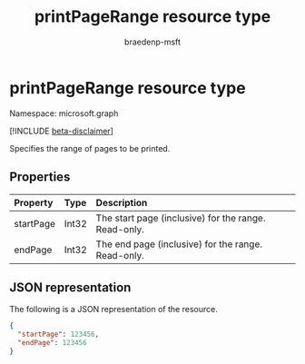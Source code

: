 ﻿---
title: printPageRange resource type
description: Specifies the range of pages to be printed.
author: braedenp-msft
localization_priority: Normal
ms.prod: universal-print
doc_type: resourcePageType
---

# printPageRange resource type

Namespace: microsoft.graph

[!INCLUDE [beta-disclaimer](../../includes/beta-disclaimer.md)]

Specifies the range of pages to be printed.

## Properties

| Property  | Type  | Description                                          |
| :-------- | :---- | :--------------------------------------------------- |
| startPage | Int32 | The start page (inclusive) for the range. Read-only. |
| endPage   | Int32 | The end page (inclusive) for the range. Read-only.   |

## JSON representation

The following is a JSON representation of the resource.

<!-- {
  "blockType": "resource",
  "optionalProperties": [

  ],
  "@odata.type": "microsoft.graph.printPageRange"
}-->

```json
{
  "startPage": 123456,
  "endPage": 123456
}
```
